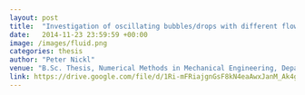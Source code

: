 ```yaml
---
layout: post
title:  "Investigation of oscillating bubbles/drops with different flow solvers and with various surface tension models"
date:   2014-11-23 23:59:59 +00:00
image: /images/fluid.png
categories: thesis
author: "Peter Nickl"
venue: "B.Sc. Thesis, Numerical Methods in Mechanical Engineering, Department of Mechanical Engineering, TU Darmstadt, Germany"
link: https://drive.google.com/file/d/1Ri-mFRiajgnGsF8kN4eaAwxJanM_Ak4g/view
---
```

